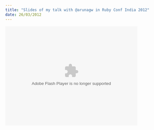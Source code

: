 ```yaml
--- 
title: "Slides of my talk with @arunagw in Ruby Conf India 2012"
date: 26/03/2012
---
```



  <object width="420" height="315"><param name="movie" value="http://static.slidesharecdn.com/swf/ssplayer2.swf?doc=torqueboxpres-120326001153-phpapp01"></param><param name="allowFullScreen" value="true"></param><param name="allowscriptaccess" value="always"></param><embed src="http://static.slidesharecdn.com/swf/ssplayer2.swf?doc=torqueboxpres-120326001153-phpapp01" type="application/x-shockwave-flash" allowscriptaccess="always" allowfullscreen="true" width="420" height="315"></embed></object>